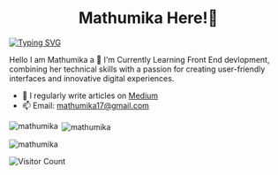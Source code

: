 <h1 align="center"> Mathumika Here!👋</h1>
<a href="https://git.io/typing-svg"><img src="https://readme-typing-svg.herokuapp.com?font=poppins&weight=900&size=25&pause=1000&color=BBA210&width=435&lines=I'm+a+Frontend+Developer" alt="Typing SVG" /></a>

<p align="left">Hello I am Mathumika a 🌱 I'm Currently Learning
 Front End devlopment, combining her technical skills with a passion for creating user-friendly interfaces and innovative digital experiences.</p>


- 📝 I regularly write articles on [Medium](https://medium.com/@mathumika17)
- 📫 Email: mathumika17@gmail.com

<p><img align="left" src="https://github-readme-stats.vercel.app/api/top-langs?username=mathumika&show_icons=true&locale=en&layout=compact" alt="mathumika" /></p>

<p>&nbsp;<img align="center" src="https://github-readme-stats.vercel.app/api?username=mathumika&show_icons=true&locale=en" alt="mathumika" /></p>

<p><img align="center" src="https://github-readme-streak-stats.herokuapp.com/?user=mathumika&" alt="mathumika" /></p>

![Visitor Count](https://profile-counter.glitch.me/{mathumika}/count.svg)


